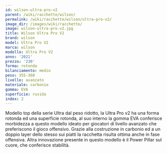 ```yaml
---
id: wilson-ultra-pro-v2
parent: /wiki/racchette/wilson/
permalink: /wiki/racchette/wilson/ultra-pro-v2/
image_dir: /images/wiki/racchette/
image: wilson-ultra-pro-v2.jpg
title: Wilson Ultra Pro V2
brand: wilson
model: Ultra Pro V2
marca: wilson
modello: Ultra Pro V2
anno: '2021'
prezzo: '230'
forma: rotonda
bilanciamento: medio
peso: 355-360
livello: avanzato
materiale: carbonio
gomma: EVA
superficie: ruvida
index: 2
---
```

Modello top della serie Ultra dal peso ridotto, la Ultra Pro v2 ha una forma rotonda ed una superficie rotonda, al suo interno la gomma EVA conferisce morbidezza a questo modello ideato per giocatori di livello avanzato che preferiscono il gioco offensivo. Grazie alla costruzione in carbonio ed a un doppio layer dello stesso sui piatti la racchetta risulta ottima anche in fase offensiva. Altra innovazione presente in questo modello è il Power Pillar sul cuore, che conferisce stabilità.